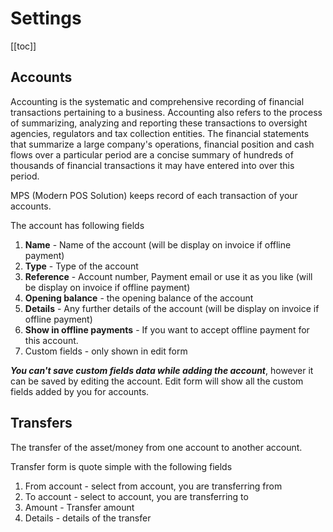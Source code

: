 # Settings

[[toc]]

## Accounts

Accounting is the systematic and comprehensive recording of financial transactions pertaining to a business. Accounting also refers to the process of summarizing, analyzing and reporting these transactions to oversight agencies, regulators and tax collection entities. The financial statements that summarize a large company's operations, financial position and cash flows over a particular period are a concise summary of hundreds of thousands of financial transactions it may have entered into over this period.

MPS (Modern POS Solution) keeps record of each transaction of your accounts.

The account has following fields

1.  **Name** - Name of the account (will be display on invoice if offline payment)
2.  **Type** - Type of the account
3.  **Reference** - Account number, Payment email or use it as you like (will be display on invoice if offline payment)
4.  **Opening balance** - the opening balance of the account
5.  **Details** - Any further details of the account (will be display on invoice if offline payment)
6.  **Show in offline payments** - If you want to accept offline payment for this account.
7.  Custom fields - only shown in edit form

**_You can't save custom fields data while adding the account_**, however it can be saved by editing the account. Edit form will show all the custom fields added by you for accounts.

## Transfers

The transfer of the asset/money from one account to another account.

Transfer form is quote simple with the following fields

1.  From account - select from account, you are transferring from
2.  To account - select to account, you are transferring to
3.  Amount - Transfer amount
4.  Details - details of the transfer
